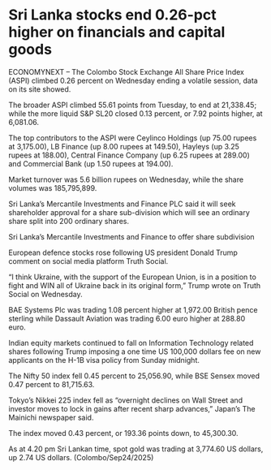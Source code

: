 # Sri Lanka stocks end 0.26-pct higher on financials and capital goods

ECONOMYNEXT – The Colombo Stock Exchange All Share Price Index (ASPI) climbed 0.26 percent on Wednesday ending a volatile session, data on its site showed.

The broader ASPI climbed 55.61 points from Tuesday, to end at 21,338.45; while the more liquid S&P SL20 closed 0.13 percent, or 7.92 points higher, at 6,081.06.

The top contributors to the ASPI were Ceylinco Holdings (up 75.00 rupees at 3,175.00), LB Finance (up 8.00 rupees at 149.50), Hayleys (up 3.25 rupees at 188.00), Central Finance Company (up 6.25 rupees at 289.00) and Commercial Bank (up 1.50 rupees at 194.00).

Market turnover was 5.6 billion rupees on Wednesday, while the share volumes was 185,795,899.

Sri Lanka’s Mercantile Investments and Finance PLC said it will seek shareholder approval for a share sub-division which will see an ordinary share split into 200 ordinary shares.

Sri Lanka’s Mercantile Investments and Finance to offer share subdivision

European defence stocks rose following US president Donald Trump comment on social media platform Truth Social.

“I think Ukraine, with the support of the European Union, is in a position to fight and WIN all of Ukraine back in its original form,” Trump wrote on Truth Social on Wednesday.

BAE Systems Plc was trading 1.08 percent higher at 1,972.00 British pence sterling while Dassault Aviation was trading 6.00 euro higher at 288.80 euro.

Indian equity markets continued to fall on Information Technology related shares following Trump imposing a one time US 100,000 dollars fee on new applicants on the H-1B visa policy from Sunday midnight.

The Nifty 50 index fell 0.45 percent to 25,056.90, while BSE Sensex moved 0.47 percent to 81,715.63.

Tokyo’s Nikkei 225 index fell as “overnight declines on Wall Street and investor moves to lock in gains after recent sharp advances,” Japan’s The Mainichi newspaper said.

The index moved 0.43 percent, or 193.36 points down, to 45,300.30.

As at 4.20 pm Sri Lankan time, spot gold was trading at 3,774.60 US dollars, up 2.74 US dollars. (Colombo/Sep24/2025)